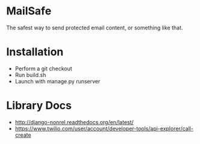 MailSafe
========

The safest way to send protected email content, or something like that.

Installation
===
* Perform a git checkout
* Run build.sh
* Launch with manage.py runserver

Library Docs
===
- http://django-nonrel.readthedocs.org/en/latest/
- https://www.twilio.com/user/account/developer-tools/api-explorer/call-create

